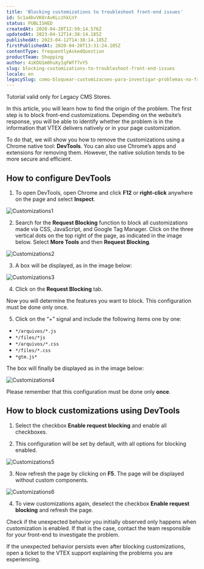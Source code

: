 ```yaml
---
title: 'Blocking customizations to troubleshoot front-end issues'
id: 5c1a4bvVK8rAvKLczhkCnY
status: PUBLISHED
createdAt: 2020-04-20T12:59:14.576Z
updatedAt: 2023-04-12T14:38:14.185Z
publishedAt: 2023-04-12T14:38:14.185Z
firstPublishedAt: 2020-04-20T13:31:24.105Z
contentType: frequentlyAskedQuestion
productTeam: Shopping
author: 4iKDU1m0huXy1qFWff7vY5
slug: blocking-customizations-to-troubleshoot-front-end-issues
locale: en
legacySlug: como-bloquear-customizacoes-para-investigar-problemas-no-front-end-da-loja
---
```


<div class="alert alert-warning">
  Tutorial valid only for Legacy CMS Stores.
</div>

In this article, you will learn how to find the origin of the problem. The first step is to block front-end customizations. Depending on the website’s response, you will be able to identify whether the problem is in the information that VTEX delivers natively or in your page customization.

To do that, we will show you how to remove the customizations using a Chrome native tool: **DevTools**. You can also use Chrome’s apps and extensions for removing them. However, the native solution tends to be more secure and efficient.

## How to configure DevTools

1. To open DevTools, open Chrome and click **F12** or **right-click** anywhere on the page and select **Inspect**.

![Customizations1](//images.ctfassets.net/alneenqid6w5/3fMKFRgHKwCa8dlwcMbnDk/6e445678697a809650b9185adb0df631/Customizations1.png)

2. Search for the **Request Blocking** function to block all customizations made via CSS, JavaScript, and Google Tag Manager. Click on the three vertical dots on the top right of the page, as indicated in the image below. Select **More Tools** and then **Request Blocking**.

![Customizations2](//images.ctfassets.net/alneenqid6w5/7wjDCIMx0j0VMLFBlJs4x3/e04f5f48d28ddfa160f977371972549d/Customizations2.png)

3. A box will be displayed, as in the image below:

![Customizations3](//images.ctfassets.net/alneenqid6w5/1oi04fyBlkMVmio4LtMVcv/973bf322f246e2a24eb89ac9de9e449e/Customizations3.png)

4. Click on the **Request Blocking** tab.

Now you will determine the features you want to block. This configuration must be done only once.

5. Click on the “+” signal and include the following items one by one:
- `*/arquivos/*.js`
- `*/files/*js`
- `*/arquivos/*.css`
- `*/files/*.css`
- `*gtm.js*`

The box will finally be displayed as in the image below:

![Customizations4](//images.ctfassets.net/alneenqid6w5/49opNOaTq3t2xJ2HpAnuo1/61f32fd8a4c49715c4c1bc95f0ee1e8d/Customizations4.png)

Please remember that this configuration must be done only __once__.

## How to block customizations using DevTools

1. Select the checkbox **Enable request blocking** and enable all checkboxes.

2. This configuration will be set by default, with all options for blocking enabled.

![Customizations5](//images.ctfassets.net/alneenqid6w5/McVb5AEghRIe3tpl1dWGr/5e1881a4a781880dd31eea0938b1ab01/Customizations5.png)

3. Now refresh the page by clicking on **F5**. The page will be displayed without custom components.

![Customizations6](//images.ctfassets.net/alneenqid6w5/5MOuqKoGsMU8QpvoR03n9Y/5ca0038583837708383438479a6ead23/Customizations6.png)

4. To view customizations again, deselect the checkbox **Enable request blocking** and refresh the page.

Check if the unexpected behavior you initially observed only happens when customization is enabled. If that is the case, contact the team responsible for your front-end to investigate the problem.

If the unexpected behavior persists even after blocking customizations, open a ticket to the VTEX support explaining the problems you are experiencing.

